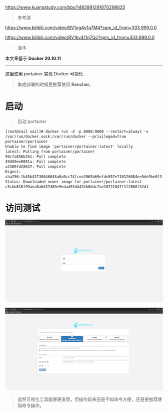https://www.kuangstudy.com/bbs/1482891291670298625

> 参考源

https://www.bilibili.com/video/BV1og4y1q7M4?spm_id_from=333.999.0.0

https://www.bilibili.com/video/BV1kv411q7Qc?spm_id_from=333.999.0.0

> 版本

本文章基于 **Docker 20.10.11**

------

这里使用 portainer 实现 Docker 可视化

> 集成部署的时候更推荐使用 **Rancher**。

# 启动

> 启动 portainer

```shell
[root@sail sail]# docker run -d -p 8088:9000 --restart=always -v /var/run/docker.sock:/var/run/docker --privileged=true portainer/portainer
Unable to find image 'portainer/portainer:latest' locally
latest: Pulling from portainer/portainer
94cfa856b2b1: Pull complete 
49d59ee0881a: Pull complete 
a2300fd28637: Pull complete 
Digest: sha256:fb45b43738646048a0a0cc74fcee2865b69efde857e710126084ee5de9be0f3f
Status: Downloaded newer image for portainer/portainer:latest
c5cbb816f99aea8a6437489e9eda493d4432b0ddc7ae10721847f1f2068f32d1
```

# 访问测试

![img](09-可视化.assets/kuangstudyf02dd38a-7b1b-4077-b1d1-df900587014d.png)

![img](09-可视化.assets/kuangstudyb9610d90-afcc-49e7-bf60-39ffee8aad9a.png)

> 虽然可视化工具能够更直观，但操作起来还是不如命令方便，还是更推荐使用命令操作。